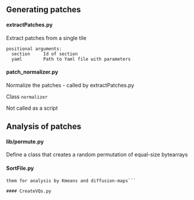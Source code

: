 ## Generating patches

#### extractPatches.py
Extract patches from a single tile
```
positional arguments:
  section     Id of section
  yaml        Path to Yaml file with parameters
```

#### patch_normalizer.py
Normalize the patches - called by extractPatches.py

Class `normalizer`

Not called as a script

## Analysis of patches

#### lib/permute.py 

Define a class that creates a random permutation of equal-size bytearrays

#### SortFile.py

```Process the patch files generated by extractPatches.py and prepare
them for analysis by Kmeans and diffusion-maps```

#### CreateVQs.py



